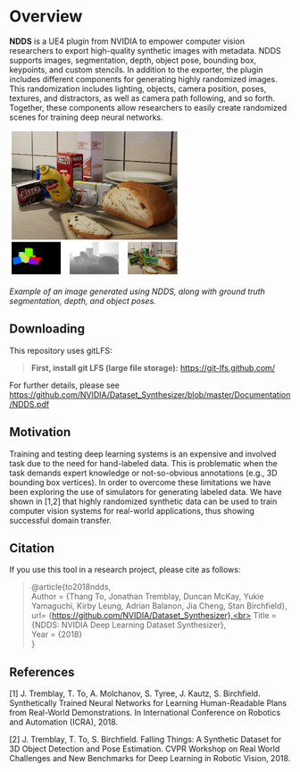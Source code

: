 Overview
========

**NDDS** is a UE4 plugin from NVIDIA to empower computer vision researchers to export high-quality synthetic images with metadata. NDDS supports images, segmentation, depth, object pose, bounding box, keypoints, and custom stencils. In addition to the exporter, the plugin includes different components for generating highly randomized images. This randomization includes lighting, objects, camera position, poses, textures, and distractors, as well as camera path following, and so forth. Together, these components allow researchers to easily create randomized scenes for training deep neural networks.

![](./NDDSIntro.png)

_Example of an image generated using NDDS, along with ground truth segmentation, depth, and object poses._

Downloading
-----------
This repository uses gitLFS:

> **First, install git LFS (large file storage):** https://git-lfs.github.com/ 

For further details, please see https://github.com/NVIDIA/Dataset_Synthesizer/blob/master/Documentation/NDDS.pdf


Motivation
----------
Training and testing deep learning systems is an expensive and involved task due to the need for hand-labeled data. This is problematic when the task demands expert knowledge or not-so-obvious annotations (e.g., 3D bounding box vertices).  In order to overcome these limitations we have been exploring the use of simulators for generating labeled data. We have shown in [1,2] that highly randomized synthetic data can be used to train computer vision systems for real-world applications, thus showing successful domain transfer.

Citation
--------
If you use this tool in a research project, please cite as follows:
> \@article{to2018ndds,<br> Author = {Thang To, Jonathan Tremblay, Duncan McKay, Yukie Yamaguchi, Kirby Leung, Adrian Balanon, Jia Cheng, Stan Birchfield},<br> url= {https://github.com/NVIDIA/Dataset_Synthesizer},<br> Title = {NDDS: NVIDIA Deep Learning Dataset Synthesizer},<br> Year = {2018}<br>}


References
----------
[1] J. Tremblay, T. To, A. Molchanov, S. Tyree, J. Kautz, S. Birchfield. Synthetically Trained Neural Networks for Learning Human-Readable Plans from Real-World Demonstrations. In International Conference on Robotics and Automation (ICRA), 2018.

[2] J. Tremblay, T. To, S. Birchfield.  Falling Things:  A Synthetic Dataset for 3D Object Detection and Pose Estimation.  CVPR Workshop on Real World Challenges and New Benchmarks for Deep Learning in Robotic Vision, 2018.
